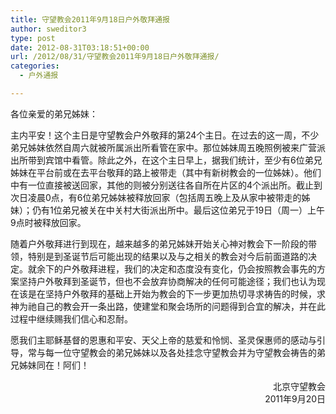 ```yaml
---
title: 守望教会2011年9月18日户外敬拜通报
author: sweditor3
type: post
date: 2012-08-31T03:18:51+00:00
url: /2012/08/31/守望教会2011年9月18日户外敬拜通报/
categories:
  - 户外通报

---
```

各位亲爱的弟兄姊妹：

主内平安！这个主日是守望教会户外敬拜的第24个主日。在过去的这一周，不少弟兄姊妹依然自周六就被所属派出所看管在家中。那位姊妹周五晚照例被来广营派出所带到宾馆中看管。除此之外，在这个主日早上，据我们统计，至少有6位弟兄姊妹在平台前或在去平台敬拜的路上被带走（其中有新树教会的一位姊妹）。他们中有一位直接被送回家，其他的则被分别送往各自所在片区的4个派出所。截止到次日凌晨0点，有6位弟兄姊妹被释放回家（包括周五晚上及从家中被带走的姊妹）；仍有1位弟兄被关在中关村大街派出所中。最后这位弟兄于19日（周一）上午9点时被释放回家。

随着户外敬拜进行到现在，越来越多的弟兄姊妹开始关心神对教会下一阶段的带领，特别是到圣诞节后可能出现的结果以及与之相关的教会对今后前面道路的决定。就余下的户外敬拜进程，我们的决定和态度没有变化，仍会按照教会事先的方案坚持户外敬拜到圣诞节，但也不会放弃协商解决的任何可能途径；我们也认为现在该是在坚持户外敬拜的基础上开始为教会的下一步更加热切寻求祷告的时候，求神为祂自己的教会开一条出路，使建堂和聚会场所的问题得到合宜的解决，并在此过程中继续赐我们信心和忍耐。

愿我们主耶稣基督的恩惠和平安、天父上帝的慈爱和怜悯、圣灵保惠师的感动与引导，常与每一位守望教会的弟兄姊妹以及各处挂念守望教会并为守望教会祷告的弟兄姊妹同在！阿们！

<p style="text-align: right;">
  北京守望教会<br /> 2011年9月20日
</p>